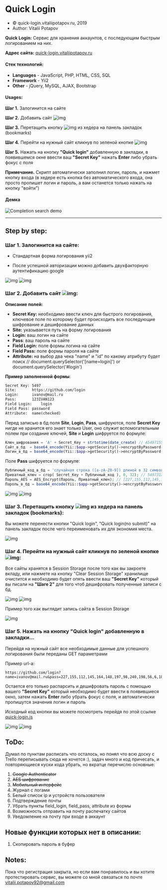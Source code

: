 # Quick Login

* © quick-login.vitaliipotapov.ru, 2019
* Author: Vitalii Potapov

**Quick Login:** Сервис для хранения аккаунтов, с последующим быстрым логированием на них.

**Адрес сайта:**  [quick-login.vitaliipotapov.ru](http://quick-login.vitaliipotapov.ru/ "quick-login.vitaliipotapov.ru")

#### Стек технологий:

* **Languages** - JavaScript, PHP, HTML, CSS, SQL
* **Framework** - Yii2
* **Other** - jQuery, MySQL, AJAX, Bootstrap

#### Usages:

**Шаг 1.** Залогинится на сайте

**Шаг 2.** Добавить сайт ![img](web/image/git/new.png)

**Шаг 3.** Перетащить кнопку ![img](web/image/git/quick.png) из хедера на панель закладок (bookmarks)

**Шаг 4.** Перейти на нужный сайт кликнув по зеленой кнопке ![img](web/image/git/link.png)

**Шаг 5.** Нажать на кнопку **"Quick login"** добавленную в закладки, в появившемся окне ввести ваш **"Secret Key"** нажать **Enter** либо убрать фокус с поля

**Примечание.** Скрипт автоматически заполнил логин, пароль, и нажмет кнопку входа (в хедере есть кнопка без автоматического входа, она просто пропишет логин и пароль, а вам останется только нажать на кнопку "войти")


#### Демка
![Completion search demo](web/image/git/gif.gif)


--------

## Step by step:

### Шаг 1. Залогинится на сайте:

* Стандартная форма логирования yii2

* После успешной авторизации можно добавить двухфакторную аутентификацию google

![img](web/image/git/login.png)
![img](web/image/git/qr.png)

### Шаг 2. Добавить сайт ![img](web/image/git/new.png):

**Описание полей:**

* **Secret Key:** необходимо ввести ключ для быстрого логирования, ключевое поле по которому будет происходить все последующие шифрование и дешифрование данных
* **Site:** указывается путь на форму логирования
* **Login:** ваш логин на сайте
* **Pass**: ваш пароль на сайте
* **Field Login:** поле формы логина на сайте
* **Field Pass:** поле формы пароля на сайте
* **Attribute:** на выбор два чека "name" и "id" по какому атрибуту будет поиск // document.querySelector('[name=login]') or document.querySelector('#login')

**Пример заполненной формы**:
```html
Secret Key:	5497
Site:		https://github.com/login
Login:		ivanov@mail.ru
Pass:		123IVAN123
Field Login:	login
Field Pass:	password
Attribute:	name(checked)
```

Перед записью в бд поля **Site**, **Login**, **Pass**, шифруются, поле **Secret Key** нигде не хранится его знает только User, оно служит вспомогательным полем при создание ключей, **Site** и **Login** шифруется по формуле:

```php
Ключ_шифрования = 'A' + Secret_Key + strtotime(date_create) // A54971558731832
Сайт_в_бд  = base64_encode(Yii::$app->getSecurity()->encryptByPassword(Сайт, Ключ_шифрования)); // w4YDIjrgXugdZVcSn7lxIzRhNTNhOTU3YzhlYjk5ZTI4MjQxZTg3NjEzN2E0ZDFkYzQ5M2QyZTdlY2I3OWY1YmU2Zjk1YjZlYWY2YTNkN2TY/YhPFQSD7J2jJoEltr/jpMGgywYa1TpZhMnFNIQkqY9ihOztKMMcUoQ0CcwAbJs=
Логин_в_бд = base64_encode(Yii::$app->getSecurity()->encryptByPassword(Логин, Ключ_шифрования)); // kY3acnzv6BvNdLkFfY4SzzA2YTc3NTRhYWM3MmVlYTNiMDExZWY4NzY3OTJkYWE2MjRjZWY2NWU1MDRmYjlkMzhmMzYyY2E0ZjMzZjJmMmTe9tGU4xO5Fc6d9kOhHF1cmyiBQeMX0oXrGw1x9Ip2vw==
```

Поле **Pass** шифруется по формуле:

```php
Публичный_код_в_бд = 'случайная строка ([a-zA-Z0-9]) длиной в 32 символа'; // 31afce4af7db4a0c50278cea1328c844
Приватный_ключ = crop( Secret_Key + Публичный_код ), 0, 32); // 549731afce4af7db4a0c50278cea1328
Пароль_AES = AES_Encrypt(Пароль, Приватный_ключ); // [227,155,112,145,164,148,197,98,240,198,56,6,187,80,119,114]
Пароль_в_бд = base64_encode(Yii::$app->getSecurity()->encryptByPassword(Пароль_AES, Ключ_шифрования)); // pV60uWUCsGhqqjyNQCH+WzBiNWJjZTIzYzc1ZTIwMDY2MzUzODdmMGU2YjFlMjIyMjU0N2U3NjdlZThkN2MxZDU3ZGY0MTkxMTVmZjIwMTXy7IVj9dt6yMEuvp9qNqV5lRfwPVvoFLO9wt49X36mDohUeJJ6psk1e18+XPdJ4qGathYOrb1aK5suwe8d8Ptv25vcP+M+hI8Rvk9lNFGZoomMWtD/D4FIXrlDbxuxd18=
```

![img](web/image/git/crbtn.png)
![img](web/image/git/crform.png)

### Шаг 3. Перетащить кнопку ![img](web/image/git/quick.png) из хедера на панель закладок (bookmarks):

Вы можете перенести кнопки "Quick login", "Quick login(no submit)" на панель закладок после чего переименовать их для экономия места.

![img](web/image/git/drag.png)

### Шаг 4. Перейти на нужный сайт кликнув по зеленой кнопке ![img](web/image/git/link.png):

Все сайты хранятся в Session Storage после того как вы закроете вкладу, или нажмете на кнопку "Clear Session Storage" хранилище очистится и необходимо будет опять ввести ваш **"Secret Key"** который вы писали на **"Шаге 2"** для того чтоб  дешифровать полученные записи с бд.

![img](web/image/git/empty.png)
![img](web/image/git/move.png)

Пример того как выглядит запись сайта в Session Storage

![img](web/image/git/storage.png)


### Шаг 5. Нажать на кнопку **"Quick login"** добавленную в закладки...

Перейдя на нужный сайт все необходимые данные для успешного логирования были переданы GET параметрами

Пример url-a:

    https://github.com/login?name=ivanov@mail.ru&pass=227,155,112,145,164,148,197,98,240,198,56,6,187,80,119,114&pkey=31afce4af7db4a0c50278cea1328c844&l=10&attr=0,login,password

Остается его только распарсить и дешифровать пароль с помощью вашего **"Secret Key"** который необходимо будет ввести в появившиеся окно, затем нажать **Enter** либо убрать фокус с поля, и автоматически пропишутся значения логин и пароль

Исходный код кнопки вы можете посмотреть перейдя по этой ссылке [quick-login.js](https://github.com/vitalii-potapov/quick-login.vitaliipotapov.ru/blob/master/web/js/quick-login.js "quick-login.js")

![img](web/image/git/pastkey.png)
![img](web/image/git/success.png)

## ToDo:

Думал по пунктам расписать что осталось, но понял что всю доску с Trello переписывать сюда не хочется :), задач много и код причесать, и повторяющиеся куски кода убрать, но вкратце перечислю основные:

1. ~~Google Authenticator~~
2. ~~AES шифрование~~
3. ~~Мобильный интерфейс~~
4. Журнал с логами
5. Белый список ip и устройств пользователя
6. Подтверждение почты
7. Убрать пункты field_login, field_pass, attribute из формы
8. Возможность отправить на почту распечатку сайтов
9. Уведомление на почту при входе в аккаунт

## Новые функции которых нет в описании:

1. Скопировать пароль в буфер

## Notes:

Пока что регистрация закрыта, но если вам понравилось и вы хотите протестировать сервис, вы можете со мной связаться по почте vitalii.potapov92@gmail.com

